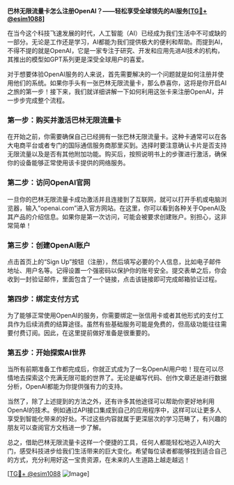 **巴林无限流量卡怎么注册OpenAI？——轻松享受全球领先的AI服务[[TG💪+ @esim1088](https://t.me/s/esim1088)]**

在当今这个科技飞速发展的时代，人工智能（AI）已经成为我们生活中不可或缺的一部分。无论是工作还是学习，AI都能为我们提供极大的便利和帮助。而提到AI，不得不提的就是OpenAI，它是一家专注于研究、开发和应用先进AI技术的机构，其推出的模型如GPT系列更是深受全球用户的喜爱。

对于想要体验OpenAI服务的人来说，首先需要解决的一个问题就是如何注册并使用他们的系统。如果你手头有一张巴林无限流量卡，那么恭喜你，这将是你开启AI之旅的第一步！接下来，我们就详细讲解一下如何利用这张卡来注册OpenAI，并一步步完成整个流程。

### 第一步：购买并激活巴林无限流量卡

在开始之前，你需要确保自己已经拥有一张巴林无限流量卡。这种卡通常可以在各大电商平台或者专门的国际通信服务商那里买到。选择时要注意确认卡片是否支持无限流量以及是否有其他附加功能。购买后，按照说明书上的步骤进行激活，确保你的设备能够正常使用该卡提供的网络服务。

### 第二步：访问OpenAI官网

一旦你的巴林无限流量卡成功激活并且连接到了互联网，就可以打开手机或电脑浏览器，输入“openai.com”进入官方网站。在这里，你可以看到各种关于OpenAI及其产品的介绍信息。如果你是第一次访问，可能会被要求创建账户。别担心，这非常简单！

### 第三步：创建OpenAI账户

点击首页上的“Sign Up”按钮（注册），然后填写必要的个人信息，比如电子邮件地址、用户名等。记得设置一个强密码以保护你的账号安全。提交表单之后，你会收到一封验证邮件，里面包含了一个链接，点击该链接即可完成邮箱验证过程。

### 第四步：绑定支付方式

为了能够正常使用OpenAI的服务，你需要绑定一张信用卡或者其他形式的支付工具作为后续消费的结算途径。虽然有些基础服务可能是免费的，但高级功能往往需要付费订阅。因此，在这里提前做好准备是很重要的。

### 第五步：开始探索AI世界

当所有前期准备工作都完成后，你就正式成为了一名OpenAI用户啦！现在可以尽情地去探索这个充满无限可能的世界了。无论是编写代码、创作文章还是进行数据分析，OpenAI都能为你提供强有力的支持。

当然了，除了上述提到的方法之外，还有许多其他途径可以帮助你更好地利用OpenAI的技术。例如通过API接口集成到自己的应用程序中，这样可以让更多人享受到智能化带来的好处。不过这些内容就属于更深层次的学习范畴了，有兴趣的朋友可以查阅官方文档进一步了解。

总之，借助巴林无限流量卡这样一个便捷的工具，任何人都能轻松地迈入AI的大门，感受科技进步给我们生活带来的巨大变化。希望每位读者都能够找到适合自己的方式，充分利用好这一宝贵资源，在未来的人生道路上越走越远！

[[TG💪+ @esim1088](https://t.me/s/esim1088) ![Image](https://i.postimg.cc/4NQfJmqS/Snipaste-2025-05-13-00-14-12.png)]